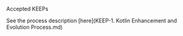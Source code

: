 Accepted KEEPs

See the process description [here](KEEP-1. Kotlin Enhancement and Evolution Process.md)
